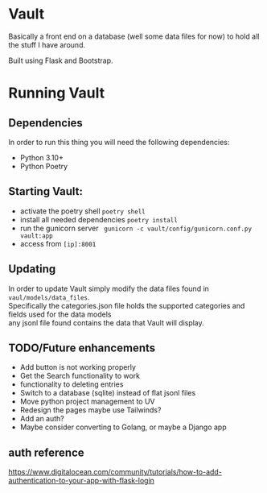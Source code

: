 # Vault
Basically a front end on a database (well some data files for now) to hold all the stuff I have around.

Built using Flask and Bootstrap.

# Running Vault
## Dependencies
In order to run this thing you will need the following dependencies: 
* Python 3.10+
* Python Poetry

## Starting Vault:
* activate the poetry shell ``` poetry shell ```
* install all needed dependencies ``` poetry install ```
* run the gunicorn server ```  gunicorn -c vault/config/gunicorn.conf.py vault:app ```
* access from ``` [ip]:8001 ```

## Updating
In order to update Vault simply modify the data files found in ``` vaul/models/data_files ```.  
Specifically the categories.json file holds the supported categories and fields used for the data models  
any jsonl file found contains the data that Vault will display.

## TODO/Future enhancements
* Add button is not working properly
* Get the Search functionality to work
* functionality to deleting entries
* Switch to a database (sqlite) instead of flat jsonl files
* Move python project management to UV
* Redesign the pages maybe use Tailwinds? 
* Add an auth?
* Maybe consider converting to Golang, or maybe a Django app

## auth reference
https://www.digitalocean.com/community/tutorials/how-to-add-authentication-to-your-app-with-flask-login
